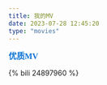 ```yaml
---
title: 我的MV
date: 2023-07-28 12:45:20
type: "movies"
---
```


<font color=#0c74d6 size=3 face="黑体">**优质MV**</font>

{% bili 24897960 %}